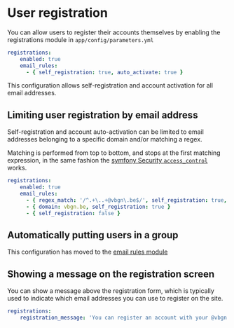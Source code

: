 # User registration

You can allow users to register their accounts themselves by enabling the registrations module in `app/config/parameters.yml`

```yaml
registrations:
    enabled: true
    email_rules:
      - { self_registration: true, auto_activate: true }
```

This configuration allows self-registration and account activation for all email addresses.

## Limiting user registration by email address

Self-registration and account auto-activation can be limited
to email addresses belonging to a specific domain and/or matching a regex.

Matching is performed from top to bottom, and stops at the first matching expression,
in the same fashion the [symfony Security `access_control`](http://symfony.com/doc/current/security/access_control.html) works.

```yaml
registrations:
    enabled: true
    email_rules:
      - { regex_match: '/^.+\..+@vbgn\.be$/', self_registration: true, auto_activate: true }
      - { domain: vbgn.be, self_registration: true }
      - { self_registration: false }
```
## Automatically putting users in a group

This configuration has moved to the [email rules module](email_rules.md)

## Showing a message on the registration screen

You can show a message above the registration form, which is typically used to indicate which email addresses
you can use to register on the site.

```yaml
registrations:
    registration_message: 'You can register an account with your @vbgn.be email address'
```
